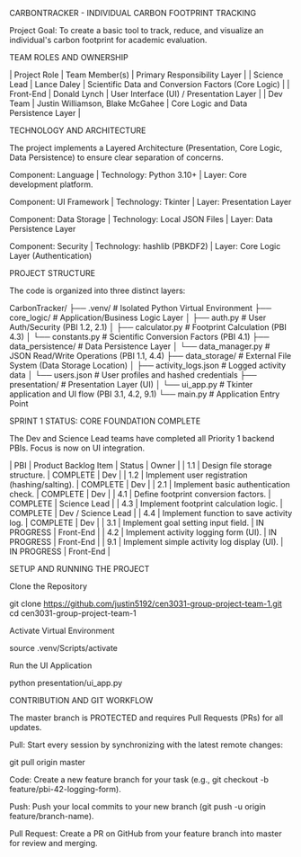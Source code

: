 CARBONTRACKER - INDIVIDUAL CARBON FOOTPRINT TRACKING

Project Goal: To create a basic tool to track, reduce, and visualize an individual's carbon footprint for academic evaluation.

TEAM ROLES AND OWNERSHIP

| Project Role | Team Member(s) | Primary Responsibility Layer |
| Science Lead | Lance Daley | Scientific Data and Conversion Factors (Core Logic) |
| Front-End | Donald Lynch | User Interface (UI) / Presentation Layer |
| Dev Team | Justin Williamson, Blake McGahee | Core Logic and Data Persistence Layer |

TECHNOLOGY AND ARCHITECTURE

The project implements a Layered Architecture (Presentation, Core Logic, Data Persistence) to ensure clear separation of concerns.

Component: Language | Technology: Python 3.10+ | Layer: Core development platform.

Component: UI Framework | Technology: Tkinter | Layer: Presentation Layer

Component: Data Storage | Technology: Local JSON Files | Layer: Data Persistence Layer

Component: Security | Technology: hashlib (PBKDF2) | Layer: Core Logic Layer (Authentication)

PROJECT STRUCTURE

The code is organized into three distinct layers:

CarbonTracker/
├── .venv/                         # Isolated Python Virtual Environment
├── core_logic/                    # Application/Business Logic Layer
│   ├── auth.py                    # User Auth/Security (PBI 1.2, 2.1)
│   ├── calculator.py              # Footprint Calculation (PBI 4.3)
│   └── constants.py               # Scientific Conversion Factors (PBI 4.1)
├── data_persistence/              # Data Persistence Layer
│   └── data_manager.py            # JSON Read/Write Operations (PBI 1.1, 4.4)
├── data_storage/                  # External File System (Data Storage Location)
│   ├── activity_logs.json         # Logged activity data
│   └── users.json                 # User profiles and hashed credentials
├── presentation/                  # Presentation Layer (UI)
│   └── ui_app.py                  # Tkinter application and UI flow (PBI 3.1, 4.2, 9.1)
└── main.py                        # Application Entry Point

SPRINT 1 STATUS: CORE FOUNDATION COMPLETE

The Dev and Science Lead teams have completed all Priority 1 backend PBIs. Focus is now on UI integration.

| PBI | Product Backlog Item | Status | Owner |
| 1.1 | Design file storage structure. | COMPLETE | Dev |
| 1.2 | Implement user registration (hashing/salting). | COMPLETE | Dev |
| 2.1 | Implement basic authentication check. | COMPLETE | Dev |
| 4.1 | Define footprint conversion factors. | COMPLETE | Science Lead |
| 4.3 | Implement footprint calculation logic. | COMPLETE | Dev / Science Lead |
| 4.4 | Implement function to save activity log. | COMPLETE | Dev |
| 3.1 | Implement goal setting input field. | IN PROGRESS | Front-End |
| 4.2 | Implement activity logging form (UI). | IN PROGRESS | Front-End |
| 9.1 | Implement simple activity log display (UI). | IN PROGRESS | Front-End |

SETUP AND RUNNING THE PROJECT

Clone the Repository

git clone https://github.com/justin5192/cen3031-group-project-team-1.git
cd cen3031-group-project-team-1

Activate Virtual Environment

source .venv/Scripts/activate

Run the UI Application

python presentation/ui_app.py

CONTRIBUTION AND GIT WORKFLOW

The master branch is PROTECTED and requires Pull Requests (PRs) for all updates.

Pull: Start every session by synchronizing with the latest remote changes:

git pull origin master

Code: Create a new feature branch for your task (e.g., git checkout -b feature/pbi-42-logging-form).

Push: Push your local commits to your new branch (git push -u origin feature/branch-name).

Pull Request: Create a PR on GitHub from your feature branch into master for review and merging.
